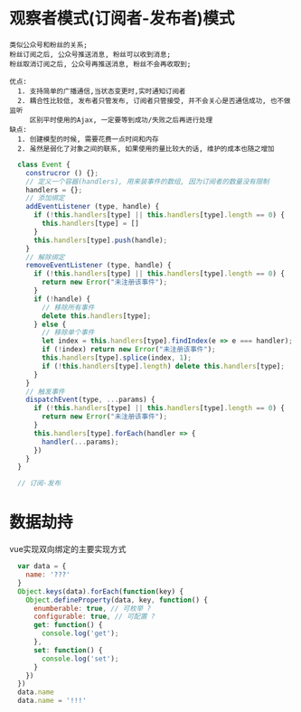 # 观察者模式(订阅者-发布者)模式

    类似公众号和粉丝的关系;
    粉丝订阅之后, 公众号推送消息, 粉丝可以收到消息;
    粉丝取消订阅之后, 公众号再推送消息, 粉丝不会再收取到;

    优点:
      1. 支持简单的广播通信,当状态变更时,实时通知订阅者
      2. 耦合性比较低, 发布者只管发布, 订阅者只管接受, 并不会关心是否通信成功, 也不做监听
         区别平时使用的Ajax, 一定要等到成功/失败之后再进行处理
    缺点:
      1. 创建模型的时候, 需要花费一点时间和内存
      2. 虽然是弱化了对象之间的联系, 如果使用的量比较大的话, 维护的成本也随之增加

```JavaScript
  class Event {
    construcror () {};
    // 定义一个容器(handlers), 用来装事件的数组, 因为订阅者的数量没有限制
    handlers = {};
    // 添加绑定
    addEventListener (type, handle) {
      if (!this.handlers[type] || this.handlers[type].length == 0) {
        this.handlers[type] = []
      }
      this.handlers[type].push(handle);
    }
    // 解除绑定
    removeEventListener (type, handle) {
      if (!this.handlers[type] || this.handlers[type].length == 0) {
        return new Error("未注册该事件");
      }
      if (!handle) {
        // 移除所有事件
        delete this.handlers[type];
      } else {
        // 移除单个事件
        let index = this.handlers[type].findIndex(e => e === handler);
        if (!index) return new Error("未注册该事件");
        this.handlers[type].splice(index, 1);
        if (!this.handlers[type].length) delete this.handlers[type];
      }
    }
    // 触发事件
    dispatchEvent(type, ...params) {
      if (!this.handlers[type] || this.handlers[type].length == 0) {
        return new Error("未注册该事件");
      }
      this.handlers[type].forEach(handler => {
        handler(...params);
      })
    }
  }

  // 订阅-发布

```

# 数据劫持
  vue实现双向绑定的主要实现方式

```JavaScript
  var data = {
    name: '???'
  }
  Object.keys(data).forEach(function(key) {
    Object.defineProperty(data, key, function() {
      enumberable: true, // 可枚举 ?
      configurable: true, // 可配置 ?
      get: function() {
        console.log('get');
      },
      set: function() {
        console.log('set');
      }
    })
  })
  data.name
  data.name = '!!!'
```
